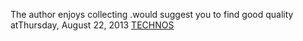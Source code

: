 The author enjoys collecting .would suggest you to find good      quality atThursday, August 22, 2013
 <a href="http://www.twiceclub.com/public/shoponlinejp.asp?cheap=products-c106.html" title="TECHNOS">TECHNOS</a>